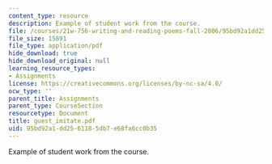 ```yaml
---
content_type: resource
description: Example of student work from the course.
file: /courses/21w-756-writing-and-reading-poems-fall-2006/95bd92a1dd2561185db7e68fa6cc0b35_guest_imitate.pdf
file_size: 15891
file_type: application/pdf
hide_download: true
hide_download_original: null
learning_resource_types:
- Assignments
license: https://creativecommons.org/licenses/by-nc-sa/4.0/
ocw_type: ''
parent_title: Assignments
parent_type: CourseSection
resourcetype: Document
title: guest_imitate.pdf
uid: 95bd92a1-dd25-6118-5db7-e68fa6cc0b35
---
```

Example of student work from the course.